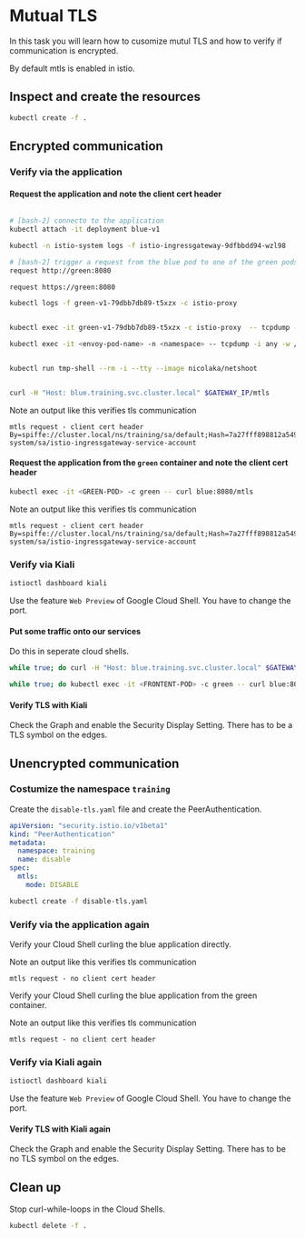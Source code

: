 # Mutual TLS

In this task you will learn how to cusomize mutul TLS and how to verify if communication is encrypted.

By default mtls is enabled in istio.

## Inspect and create the resources

```bash
kubectl create -f .
```

## Encrypted communication

### Verify via the application

#### Request the application and note the client cert header

```bash

# [bash-2] connecto to the application
kubectl attach -it deployment blue-v1

kubectl -n istio-system logs -f istio-ingressgateway-9dfbbdd94-wzl98

# [bash-2] trigger a request from the blue pod to one of the green pods
request http://green:8080

request https://green:8080

kubectl logs -f green-v1-79dbb7db89-t5xzx -c istio-proxy  


kubectl exec -it green-v1-79dbb7db89-t5xzx -c istio-proxy  -- tcpdump -i any -w /tmp/traffic.pcap

kubectl exec -it <envoy-pod-name> -n <namespace> -- tcpdump -i any -w /tmp/traffic.pcap


kubectl run tmp-shell --rm -i --tty --image nicolaka/netshoot


curl -H "Host: blue.training.svc.cluster.local" $GATEWAY_IP/mtls
```

Note an output like this verifies tls communication

```log
mtls request - client cert header By=spiffe://cluster.local/ns/training/sa/default;Hash=7a27fff898812a54990ae99edd24346880a7c1614cf031077139f68ca571d0a9;Subject="";URI=spiffe://cluster.local/ns/istio-system/sa/istio-ingressgateway-service-account
```

#### Request the application from the `green` container and note the client cert header

```bash
kubectl exec -it <GREEN-POD> -c green -- curl blue:8080/mtls
```

Note an output like this verifies tls communication

```log
mtls request - client cert header By=spiffe://cluster.local/ns/training/sa/default;Hash=7a27fff898812a54990ae99edd24346880a7c1614cf031077139f68ca571d0a9;Subject="";URI=spiffe://cluster.local/ns/istio-system/sa/istio-ingressgateway-service-account
```

### Verify via Kiali

```bash
istioctl dashboard kiali
```

Use the feature `Web Preview` of Google Cloud Shell. You have to change the port.

#### Put some traffic onto our services

Do this in seperate cloud shells.

```bash
while true; do curl -H "Host: blue.training.svc.cluster.local" $GATEWAY_IP/mtls; sleep 5; done
```

```bash
while true; do kubectl exec -it <FRONTENT-POD> -c green -- curl blue:8080/mtls; sleep 5; done
```

#### Verify TLS with Kiali

Check the Graph and enable the Security Display Setting. There has to be a TLS symbol on the edges.

## Unencrypted communication

### Costumize the namespace `training`

Create the `disable-tls.yaml` file and create the PeerAuthentication.

```yaml
apiVersion: "security.istio.io/v1beta1"
kind: "PeerAuthentication"
metadata:
  namespace: training
  name: disable
spec:
  mtls:
    mode: DISABLE
```

```bash
kubectl create -f disable-tls.yaml
```

### Verify via the application again

Verify your Cloud Shell curling the blue application directly.

Note an output like this verifies tls communication

```log
mtls request - no client cert header
```

Verify your Cloud Shell curling the blue application from the green container.

Note an output like this verifies tls communication

```log
mtls request - no client cert header
```

### Verify via Kiali again

```bash
istioctl dashboard kiali
```

Use the feature `Web Preview` of Google Cloud Shell. You have to change the port.

#### Verify TLS with Kiali again

Check the Graph and enable the Security Display Setting. There has to be no TLS symbol on the edges.

## Clean up

Stop curl-while-loops in the Cloud Shells.

```bash
kubectl delete -f .
```
